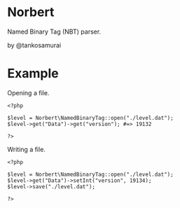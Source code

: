 # Norbert

Named Binary Tag (NBT) parser.

by @tankosamurai

# Example

Opening a file.

```
<?php

$level = Norbert\NamedBinaryTag::open("./level.dat");
$level->get("Data")->get("version"); #=> 19132

?>
```

Writing a file.

```
<?php

$level = Norbert\NamedBinaryTag::open("./level.dat");
$level->get("Data")->setInt("version", 19134);
$level->save("./level.dat");

?>
```

